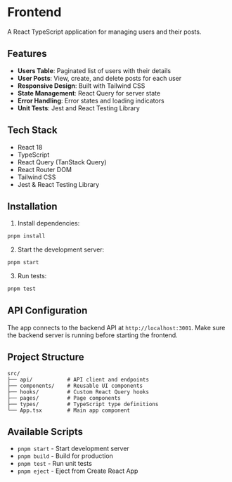 # Frontend

A React TypeScript application for managing users and their posts.

## Features

- **Users Table**: Paginated list of users with their details
- **User Posts**: View, create, and delete posts for each user
- **Responsive Design**: Built with Tailwind CSS
- **State Management**: React Query for server state
- **Error Handling**: Error states and loading indicators
- **Unit Tests**: Jest and React Testing Library

## Tech Stack

- React 18
- TypeScript
- React Query (TanStack Query)
- React Router DOM
- Tailwind CSS
- Jest & React Testing Library

## Installation

1. Install dependencies:
```bash
pnpm install
```

2. Start the development server:
```bash
pnpm start
```

3. Run tests:
```bash
pnpm test
```

## API Configuration

The app connects to the backend API at `http://localhost:3001`. Make sure the backend server is running before starting the frontend.

## Project Structure

```
src/
├── api/           # API client and endpoints
├── components/    # Reusable UI components
├── hooks/         # Custom React Query hooks
├── pages/         # Page components
├── types/         # TypeScript type definitions
└── App.tsx        # Main app component
```

## Available Scripts

- `pnpm start` - Start development server
- `pnpm build` - Build for production
- `pnpm test` - Run unit tests
- `pnpm eject` - Eject from Create React App